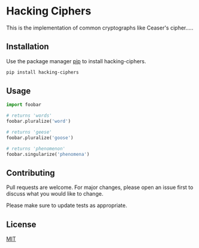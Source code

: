 # Hacking Ciphers

This is the implementation of common cryptographs like Ceaser's cipher.....

## Installation

Use the package manager [pip](https://pip.pypa.io/en/stable/) to install hacking-ciphers.

```bash
pip install hacking-ciphers
```

## Usage

```python
import foobar

# returns 'words'
foobar.pluralize('word')

# returns 'geese'
foobar.pluralize('goose')

# returns 'phenomenon'
foobar.singularize('phenomena')
```

## Contributing
Pull requests are welcome. For major changes, please open an issue first to discuss what you would like to change.

Please make sure to update tests as appropriate.

## License
[MIT](https://choosealicense.com/licenses/mit/)